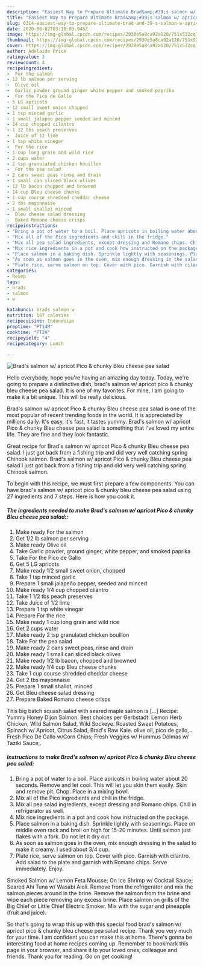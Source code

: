 ```yaml
---
description: "Easiest Way to Prepare Ultimate Brad&amp;#39;s salmon w/ apricot Pico &amp;amp; chunky Bleu cheese pea salad"
title: "Easiest Way to Prepare Ultimate Brad&amp;#39;s salmon w/ apricot Pico &amp;amp; chunky Bleu cheese pea salad"
slug: 6314-easiest-way-to-prepare-ultimate-brad-and-39-s-salmon-w-apricot-pico-and-amp-chunky-bleu-cheese-pea-salad
date: 2020-06-02T03:10:03.946Z
image: https://img-global.cpcdn.com/recipes/2930e5a8ca92a120/751x532cq70/brads-salmon-w-apricot-pico-chunky-bleu-cheese-pea-salad-recipe-main-photo.jpg
thumbnail: https://img-global.cpcdn.com/recipes/2930e5a8ca92a120/751x532cq70/brads-salmon-w-apricot-pico-chunky-bleu-cheese-pea-salad-recipe-main-photo.jpg
cover: https://img-global.cpcdn.com/recipes/2930e5a8ca92a120/751x532cq70/brads-salmon-w-apricot-pico-chunky-bleu-cheese-pea-salad-recipe-main-photo.jpg
author: Adelaide Price
ratingvalue: 3
reviewcount: 4
recipeingredient:
-  For the salmon
- 12 lb salmon per serving
-  Olive oil
-  Garlic powder ground ginger white pepper and smoked paprika
-  For the Pico de Gallo
- 5 LG apricots
- 12 small sweet onion chopped
- 1 tsp minced garlic
- 1 small jalapeo pepper seeded and minced
- 14 cup chopped cilantro
- 1 12 tbs peach preserves
-  Juice of 12 lime
- 1 tsp white vinegar
-  For the rice
- 1 cup long grain and wild rice
- 2 cups water
- 2 tsp granulated chicken bouillon
-  For the pea salad
- 2 cans sweet peas rinse and drain
- 1 small can sliced black olives
- 12 lb bacon chopped and browned
- 14 cup Bleu cheese chunks
- 1 cup course shredded cheddar cheese
- 2 tbs mayonnaise
- 1 small shallot minced
-  Bleu cheese salad dressing
-  Baked Romano cheese crisps
recipeinstructions:
- "Bring a pot of water to a boil. Place apricots in boiling water about 20 seconds. Remove and let cool. This will let you skin them easily. Skin and remove pit. Chop. Place in a mixing bowl."
- "Mix all of the Pico ingredients and chill in the fridge."
- "Mix all pea salad ingredients, except dressing and Romano chips. Chill in refrigerator as well."
- "Mix rice ingredients in a pot and cook how instructed on the package."
- "Place salmon in a baking dish. Sprinkle lightly with seasonings. Place on middle oven rack and broil on high for 15-20 minutes. Until salmon just flakes with a fork. Do not let it dry out."
- "As soon as salmon goes in the oven, mix enough dressing in the salad to make it creamy. I used about 3/4 cup."
- "Plate rice, serve salmon on top. Cover with pico. Garnish with cilantro. Add salad to the plate and garnish with Romano chips. Serve immediately. Enjoy."
categories:
- Resep
tags:
- brads
- salmon
- w

katakunci: brads salmon w
nutrition: 167 calories
recipecuisine: Indonesian
preptime: "PT14M"
cooktime: "PT2H"
recipeyield: "4"
recipecategory: Lunch

---
```



![Brad&#39;s salmon w/ apricot Pico &amp; chunky Bleu cheese pea salad](https://img-global.cpcdn.com/recipes/2930e5a8ca92a120/751x532cq70/brads-salmon-w-apricot-pico-chunky-bleu-cheese-pea-salad-recipe-main-photo.jpg)

Hello everybody, hope you're having an amazing day today. Today, we're going to prepare a distinctive dish, brad&#39;s salmon w/ apricot pico &amp; chunky bleu cheese pea salad. It is one of my favorites. For mine, I am going to make it a bit unique. This will be really delicious.

Brad&#39;s salmon w/ apricot Pico &amp; chunky Bleu cheese pea salad is one of the most popular of recent trending foods in the world. It is appreciated by millions daily. It's easy, it's fast, it tastes yummy. Brad&#39;s salmon w/ apricot Pico &amp; chunky Bleu cheese pea salad is something that I've loved my entire life. They are fine and they look fantastic.

Great recipe for Brad&#39;s salmon w/ apricot Pico &amp; chunky Bleu cheese pea salad. I just got back from a fishing trip and did very well catching spring Chinook salmon. Brad&#39;s salmon w/ apricot Pico &amp; chunky Bleu cheese pea salad I just got back from a fishing trip and did very well catching spring Chinook salmon.


To begin with this recipe, we must first prepare a few components. You can have brad&#39;s salmon w/ apricot pico &amp; chunky bleu cheese pea salad using 27 ingredients and 7 steps. Here is how you cook it.

##### The ingredients needed to make Brad&#39;s salmon w/ apricot Pico &amp; chunky Bleu cheese pea salad::

1. Make ready  For the salmon
1. Get 1/2 lb salmon per serving
1. Make ready  Olive oil
1. Take  Garlic powder, ground ginger, white pepper, and smoked paprika
1. Take  For the Pico de Gallo
1. Get 5 LG apricots
1. Make ready 1/2 small sweet onion, chopped
1. Take 1 tsp minced garlic
1. Prepare 1 small jalapeño pepper, seeded and minced
1. Make ready 1/4 cup chopped cilantro
1. Take 1 1/2 tbs peach preserves
1. Take  Juice of 1/2 lime
1. Prepare 1 tsp white vinegar
1. Prepare  For the rice
1. Make ready 1 cup long grain and wild rice
1. Get 2 cups water
1. Make ready 2 tsp granulated chicken bouillon
1. Take  For the pea salad
1. Make ready 2 cans sweet peas, rinse and drain
1. Make ready 1 small can sliced black olives
1. Make ready 1/2 lb bacon, chopped and browned
1. Make ready 1/4 cup Bleu cheese chunks
1. Take 1 cup course shredded cheddar cheese
1. Get 2 tbs mayonnaise
1. Prepare 1 small shallot, minced
1. Get  Bleu cheese salad dressing
1. Prepare  Baked Romano cheese crisps


This big batch squash salad with seared maple salmon is […] Recipe: Yummy Honey Dijon Salmon. Best choices per Gerbstadt: Lemon Herb Chicken, Wild Salmon Salad, Wild Sockeye. Roasted Sweet Potatoes, Spinach w/ Apricot, Citrus Salad, Brad&#39;s Raw Kale. olive oil, pico de gallo, . Fresh Pico De Gallo w/Corn Chips; Fresh Veggies w/ Hummus Dolmas w/ Taziki Sauce;. 

##### Instructions to make Brad&#39;s salmon w/ apricot Pico &amp; chunky Bleu cheese pea salad:

1. Bring a pot of water to a boil. Place apricots in boiling water about 20 seconds. Remove and let cool. This will let you skin them easily. Skin and remove pit. Chop. Place in a mixing bowl.
1. Mix all of the Pico ingredients and chill in the fridge.
1. Mix all pea salad ingredients, except dressing and Romano chips. Chill in refrigerator as well.
1. Mix rice ingredients in a pot and cook how instructed on the package.
1. Place salmon in a baking dish. Sprinkle lightly with seasonings. Place on middle oven rack and broil on high for 15-20 minutes. Until salmon just flakes with a fork. Do not let it dry out.
1. As soon as salmon goes in the oven, mix enough dressing in the salad to make it creamy. I used about 3/4 cup.
1. Plate rice, serve salmon on top. Cover with pico. Garnish with cilantro. Add salad to the plate and garnish with Romano chips. Serve immediately. Enjoy.


Smoked Salmon w/ Lemon Feta Mousse; On Ice Shrimp w/ Cocktail Sauce; Seared Ahi Tuna w/ Wasabi Aioli. Remove from the refrigerator and mix the salmon pieces around in the brine. Remove the salmon from the brine and wipe each piece removing any excess brine. Place salmon on grills of the Big Chief or Little Chief Electric Smoker. Mix with the sugar and pineapple (fruit and juice). 

So that's going to wrap this up with this special food brad&#39;s salmon w/ apricot pico &amp; chunky bleu cheese pea salad recipe. Thank you very much for your time. I am confident you can make this at home. There's gonna be interesting food at home recipes coming up. Remember to bookmark this page in your browser, and share it to your loved ones, colleague and friends. Thank you for reading. Go on get cooking!
